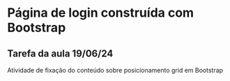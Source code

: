 #  Página de login construída com Bootstrap

## Tarefa da aula 19/06/24

Atividade de fixação do conteúdo sobre posicionamento grid em Bootstrap
 